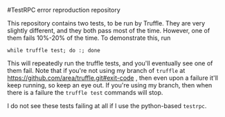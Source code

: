 #TestRPC error reproduction repository

This repository contains two tests, to be run by Truffle. They
are very slightly different, and they both pass most of the time.
However, one of them fails 10%-20% of the time. To demonstrate
this, run

    while truffle test; do :; done

This will repeatedly run the truffle tests, and you'll eventually
see one of them fail. Note that if you're not using my branch
of `truffle` at https://github.com/area/truffle.git#exit-code ,
then even upon a failure it'll keep running, so keep an eye out.
If you're using my branch, then when there is a failure the 
`truffle test` commands will stop.

I do not see these tests failing at all if I use the python-based
`testrpc`.
